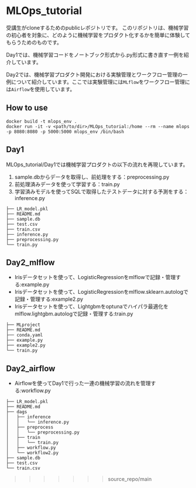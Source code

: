 # MLOps_tutorial
受講生がcloneするためのpublicレポジトリです。
このリポジトリは、機械学習の初心者を対象に、どのように機械学習をプロダクト化するかを簡単に体験してもらうためのものです。

Day1では、機械学習コードをノートブック形式から.py形式に書き直す一例を紹介しています。

Day2では、機械学習プロダクト開発における実験管理とワークフロー管理の一例について紹介しています。ここでは実験管理には`MLflow`をワークフロー管理には`Airflow`を使用しています。

## How to use
```
docker build -t mlops_env .
docker run -it -v <path/to/dir>/MLOps_tutorial:/home --rm --name mlops -p 8080:8080 -p 5000:5000 mlops_env /bin/bash
```
## Day1
MLOps_tutorial/Day1では機械学習プロダクトの以下の流れを再現しています。

1. sample.dbからデータを取得し、前処理をする：preprocessing.py
2. 前処理済みデータを使って学習する：train.py
3. 学習済みモデルを使ってSQLで取得したテストデータに対する予測をする：inference.py
```
├── LR_model.pkl
├── README.md
├── sample.db
├── test.csv
├── train.csv
├── inference.py
├── preprocessing.py
└── train.py
```

## Day2_mlflow
- Irisデータセットを使って、LogisticRegressionをmlflowで記録・管理する:example.py
- Irisデータセットを使って、LogisticRegressionをmlflow.sklearn.autologで記録・管理する:example2.py
- Irisデータセットを使って、Lightgbmをoptunaでハイパラ最適化をmlflow.lightgbm.autologで記録・管理する:train.py

```
├── MLproject
├── README.md
├── conda.yaml
├── example.py
├── example2.py
└── train.py
```

## Day2_airflow
- Airflowを使ってDay1で行った一連の機械学習の流れを管理する:workflow.py

```
├── LR_model.pkl
├── README.md
├── dags
│   ├── inference
│   │   └── inference.py
│   ├── preprocess
│   │   └── preprocessing.py
│   ├── train
│   │   └── train.py
│   ├── workflow.py
│   └── workflow2.py
├── sample.db
├── test.csv
└── train.csv
```
>>>>>>> source_repo/main

